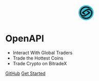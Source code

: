 <!-- _coverpage.md -->

<div class="flex-alc">
<svg width="50" height="50" viewBox="0 0 20 20" fill="none" xmlns="http://www.w3.org/2000/svg"><path d="M9.83471 0.666044C9.88234 0.666056 9.92996 0.666068 9.97903 0.66608C10.7267 0.667911 11.4352 0.71659 12.161 0.908023C12.203 0.918379 12.2449 0.928735 12.2881 0.939404C12.8701 1.08444 13.3959 1.30335 13.9308 1.57173C13.9895 1.59975 14.0482 1.62777 14.1086 1.65664C14.9677 2.07128 15.7276 2.63209 16.4196 3.28632C16.4604 3.32418 16.5011 3.36204 16.5432 3.40105C17.8487 4.65339 18.6115 6.26456 19.0743 7.98762C19.0859 8.03039 19.0976 8.07316 19.1096 8.11722C19.4377 9.3925 19.3382 10.982 19.019 12.2464C19.0068 12.2949 18.9947 12.3433 18.9822 12.3931C18.8188 13.0232 18.5937 13.6026 18.3 14.1823C18.2651 14.2568 18.2651 14.2568 18.2296 14.3329C17.7277 15.3956 16.8875 16.4246 15.9771 17.169C15.9195 17.2188 15.8619 17.2686 15.8043 17.3185C15.2612 17.7797 14.6745 18.1179 14.0414 18.4411C13.9944 18.4655 13.9474 18.4899 13.899 18.515C13.4969 18.7209 13.0895 18.8612 12.6588 18.9942C12.5953 19.0142 12.5319 19.0342 12.4665 19.0549C11.6209 19.3105 10.801 19.4137 9.92113 19.409C9.85308 19.409 9.85308 19.409 9.78365 19.4089C8.63333 19.4056 7.53582 19.1995 6.4645 18.7729C6.4088 18.7508 6.4088 18.7508 6.35197 18.7282C4.51496 17.9818 3.09452 16.6846 1.98471 15.0672C1.94671 15.0127 1.90871 14.9583 1.86956 14.9022C1.47403 14.3128 1.21454 13.6356 0.989201 12.9655C0.962145 12.8901 0.962145 12.8901 0.934543 12.8131C0.441133 11.3519 0.30526 9.48835 0.71267 7.98762C0.734085 7.90713 0.734085 7.90713 0.755932 7.82501C1.0623 6.70075 1.48134 5.67988 2.15063 4.72437C2.18977 4.66833 2.22891 4.61229 2.26923 4.55455C2.5843 4.11967 2.93918 3.72689 3.31205 3.34163C3.36242 3.28884 3.36242 3.28884 3.41381 3.23499C3.67293 2.96848 3.9453 2.73795 4.24534 2.51891C4.29058 2.48576 4.33581 2.45261 4.38242 2.41846C4.83343 2.09442 5.30622 1.82299 5.80083 1.57173C5.85444 1.54414 5.90805 1.51655 5.96329 1.48812C7.17935 0.900449 8.49465 0.663007 9.83471 0.666044Z" fill="#2BC1D5"/><path fill-rule="evenodd" clip-rule="evenodd" d="M9.96207 2.16394L9.75843 2.16324C9.37562 2.16141 9.00374 2.17516 8.62465 2.2313C6.60696 2.57346 4.72129 3.72858 3.53001 5.39689L3.42243 5.5544C2.98081 6.19222 2.6466 6.84999 2.40973 7.58787L2.35087 7.77714C2.15023 8.41922 2.02606 9.04371 2.02735 9.71826L2.02941 9.88581C2.02989 10.6462 2.10093 11.4026 2.47618 12.0824L2.53753 12.1915C2.86566 12.8572 3.29259 13.394 3.88129 13.8495L4.03079 13.9614C4.79495 14.5683 5.70482 14.8472 6.67371 14.8627L6.84449 14.8637C7.36689 14.8667 7.71847 14.8687 8.05743 14.8043C8.75502 14.6719 9.39922 14.2582 11.3692 12.9932L11.4971 12.9105C11.7388 12.7545 11.9785 12.5959 12.216 12.4334L12.3267 12.3574C12.9647 11.9216 13.5886 11.473 14.1946 10.9935C14.3108 10.9013 14.4272 10.8097 14.5448 10.7194L14.6586 10.6327L14.8708 10.47C14.8795 10.4634 14.8882 10.4569 14.8968 10.4505C15.0759 10.3163 15.2321 10.1992 15.3132 9.97914C14.7228 9.48061 14.1262 8.991 13.495 8.54456C13.3234 8.42412 13.1524 8.30354 12.9853 8.17678L12.8653 8.08437C12.7859 8.02352 12.7067 7.96259 12.6274 7.90159C12.6202 7.89589 12.613 7.8902 12.6058 7.88453C12.4367 7.75126 12.2777 7.6259 12.0763 7.54402C11.9197 7.54575 11.8041 7.58754 11.6634 7.65456L11.5524 7.71146C11.416 7.78081 11.2801 7.85109 11.1449 7.92265L11.0028 7.99838C10.8357 8.08695 10.6685 8.17558 10.5016 8.26455V8.37517L10.6017 8.4516L10.7429 8.54024L10.9007 8.64066C11.3551 8.92685 11.8041 9.21921 12.2389 9.53445L12.3785 9.63692L12.5153 9.73614L12.6393 9.82812C12.6971 9.86919 12.7234 9.88793 12.7481 9.90862C12.7689 9.92597 12.7884 9.9447 12.8245 9.97914V10.0898L12.7131 10.182L12.5589 10.2907L12.3901 10.4104L12.2161 10.5322C11.5461 11.0077 10.8753 11.4811 10.1704 11.9036L10.0592 11.9703C10.0153 11.997 9.97112 12.0239 9.9266 12.0511C8.82154 12.7251 7.51345 13.523 6.18298 13.2763C5.26817 12.9832 4.52025 12.5503 4.03079 11.6937C3.40954 10.4962 3.53694 9.28349 3.90614 8.02733C4.45498 6.40292 5.58241 5.15327 7.10093 4.37907L7.29385 4.28228C7.41319 4.21998 7.53104 4.1613 7.65507 4.10901C9.09631 3.60272 10.8057 3.53111 12.2161 4.17166C12.7421 4.45669 13.1899 4.60083 13.7854 4.68327C14.348 4.7538 14.8259 4.85359 15.3315 5.11518L15.448 5.1776C15.7902 5.3592 16.0915 5.55499 16.3867 5.80696L16.4747 5.88625L16.53 5.77563C16.2652 5.36513 15.979 4.98956 15.6382 4.63855C14.0884 3.08705 12.1723 2.19133 9.96207 2.16394ZM14.1519 5.32106L13.9862 5.27807C13.3363 5.09313 12.5809 5.08679 11.9332 5.28066L11.774 5.33338C9.47659 6.00756 7.25483 7.74393 5.39928 9.21748L5.13727 9.42627L4.97071 9.55439L4.81926 9.6717C4.65305 9.79912 4.55407 9.89522 4.4736 10.09C5.31681 10.7681 6.16318 11.4443 7.05206 12.0621L7.16977 12.1433C7.33773 12.2595 7.50691 12.373 7.67996 12.4814C7.73894 12.5036 7.76686 12.5141 7.79501 12.5148C7.82031 12.5154 7.8458 12.508 7.89419 12.4939L7.99828 12.4339L8.11481 12.3696C8.19225 12.326 8.27076 12.2843 8.35034 12.2449C8.42698 12.2082 8.50345 12.1711 8.57975 12.1337L8.69414 12.0777L8.70853 12.0707C8.92449 11.9667 9.11954 11.8727 9.28523 11.694C9.10288 11.5706 8.9206 11.4472 8.73841 11.3236L8.64229 11.2584C8.23932 10.9851 7.83713 10.7111 7.44284 10.4253L7.43678 10.4209C7.29287 10.3156 7.15553 10.2151 6.99802 10.1312L6.90707 10.09C7.70233 9.34959 8.11017 8.96988 8.56439 8.65765C9.04257 8.32895 9.57214 8.07502 10.6592 7.55377L10.7785 7.49044C11.0366 7.353 11.2959 7.21951 11.5608 7.09558L11.6634 7.04796C12.0614 6.86034 12.4222 6.75711 12.8615 6.74484L13.008 6.74376C13.339 6.74117 13.619 6.77917 13.9305 6.8937L14.0415 6.93735C14.7581 7.21268 15.3105 7.65988 15.7426 8.29761C16.2881 9.22959 16.3183 10.3011 16.0684 11.3331L16.0326 11.4727C15.8538 12.2004 15.5838 12.8427 15.179 13.4705L15.0924 13.6021C14.9056 13.8871 14.7103 14.138 14.4642 14.3744L14.3734 14.4594C14.1475 14.675 13.9158 14.8815 13.671 15.0756C12.4428 15.9937 10.8445 16.5053 9.30683 16.3034L9.17462 16.2846C8.59248 16.2115 7.99777 16.1217 7.47201 15.8478C6.99486 15.5981 6.57231 15.4637 6.036 15.3893C5.12088 15.2624 4.21944 14.9452 3.51612 14.3177C3.43556 14.2446 3.39866 14.2112 3.35534 14.1958C3.31874 14.1829 3.27755 14.1829 3.20156 14.1829C4.33391 15.9164 5.98906 17.1614 8.00908 17.6721C9.99592 18.1312 12.0931 17.8915 13.8447 16.8148L13.9862 16.7271C14.379 16.4922 14.7425 16.2388 15.0904 15.9407C16.6862 14.5043 17.5934 12.5747 17.7383 10.4418L17.7471 10.3112C17.8175 9.46989 17.653 8.56473 17.2528 7.81425C16.5461 6.58084 15.542 5.70989 14.1519 5.32106Z" fill="#121212"/></svg>
</div>

<style>
.flex-alc {
    display: flex;
    align-items: center;
    justify-content: center;
}
.brand {
    font-size: 20px;
    font-weight: 600;
    margin-right: 23px
}
</style>

# OpenAPI

- Interact With Global Traders
- Trade the Hottest Coins
- Trade Crypto on BitradeX


[GitHub](https://github.com/bitradex/api-bitradex.com)
[Get Started](/en/README.md)
